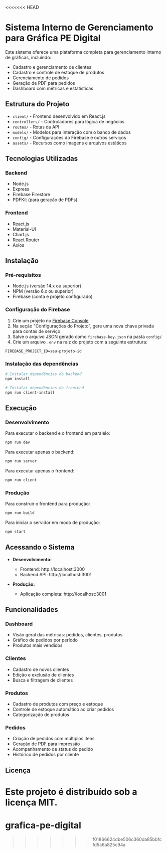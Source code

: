 <<<<<<< HEAD
# Sistema Interno de Gerenciamento para Gráfica PE Digital

Este sistema oferece uma plataforma completa para gerenciamento interno de gráficas, incluindo:
- Cadastro e gerenciamento de clientes
- Cadastro e controle de estoque de produtos
- Gerenciamento de pedidos
- Geração de PDF para pedidos
- Dashboard com métricas e estatísticas

## Estrutura do Projeto

- `client/` - Frontend desenvolvido em React.js
- `controllers/` - Controladores para lógica de negócios
- `routes/` - Rotas da API
- `models/` - Modelos para interação com o banco de dados
- `config/` - Configurações do Firebase e outros serviços
- `assets/` - Recursos como imagens e arquivos estáticos

## Tecnologias Utilizadas

### Backend
- Node.js
- Express
- Firebase Firestore
- PDFKit (para geração de PDFs)

### Frontend
- React.js
- Material-UI
- Chart.js
- React Router
- Axios

## Instalação

### Pré-requisitos
- Node.js (versão 14.x ou superior)
- NPM (versão 6.x ou superior)
- Firebase (conta e projeto configurado)

### Configuração do Firebase

1. Crie um projeto no [Firebase Console](https://console.firebase.google.com/)
2. Na seção "Configurações do Projeto", gere uma nova chave privada para contas de serviço
3. Salve o arquivo JSON gerado como `firebase-key.json` na pasta `config/`
4. Crie um arquivo `.env` na raiz do projeto com a seguinte estrutura:

```
FIREBASE_PROJECT_ID=seu-projeto-id
```

### Instalação das dependências

```bash
# Instalar dependências do backend
npm install

# Instalar dependências do frontend
npm run client-install
```

## Execução

### Desenvolvimento

Para executar o backend e o frontend em paralelo:

```bash
npm run dev
```

Para executar apenas o backend:

```bash
npm run server
```

Para executar apenas o frontend:

```bash
npm run client
```

### Produção

Para construir o frontend para produção:

```bash
npm run build
```

Para iniciar o servidor em modo de produção:

```bash
npm start
```

## Acessando o Sistema

- **Desenvolvimento:**
  - Frontend: http://localhost:3000
  - Backend API: http://localhost:3001

- **Produção:**
  - Aplicação completa: http://localhost:3001

## Funcionalidades

### Dashboard
- Visão geral das métricas: pedidos, clientes, produtos
- Gráfico de pedidos por período
- Produtos mais vendidos

### Clientes
- Cadastro de novos clientes
- Edição e exclusão de clientes
- Busca e filtragem de clientes

### Produtos
- Cadastro de produtos com preço e estoque
- Controle de estoque automático ao criar pedidos
- Categorização de produtos

### Pedidos
- Criação de pedidos com múltiplos itens
- Geração de PDF para impressão
- Acompanhamento de status do pedido
- Histórico de pedidos por cliente

## Licença

Este projeto é distribuído sob a licença MIT.
=======
# grafica-pe-digital
>>>>>>> f01866624dbe506c360da85bbfcfd5a6a825c94a
